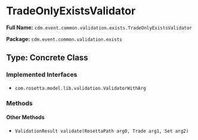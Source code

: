 # TradeOnlyExistsValidator

**Full Name:** `cdm.event.common.validation.exists.TradeOnlyExistsValidator`

**Package:** `cdm.event.common.validation.exists`

## Type: Concrete Class

### Implemented Interfaces

- `com.rosetta.model.lib.validation.ValidatorWithArg`

### Methods

#### Other Methods

- `ValidationResult validate(RosettaPath arg0, Trade arg1, Set arg2)`

